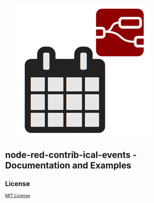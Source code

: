 <p align="center">
<img src="https://raw.githubusercontent.com/naimo84/node-red-contrib-ical-events/docs/docs/logo.png" alt="node-red-contrib-ical-events Logo" />
</p>

# node-red-contrib-ical-events - Documentation and Examples

## License
[MIT License](LICENSE)

